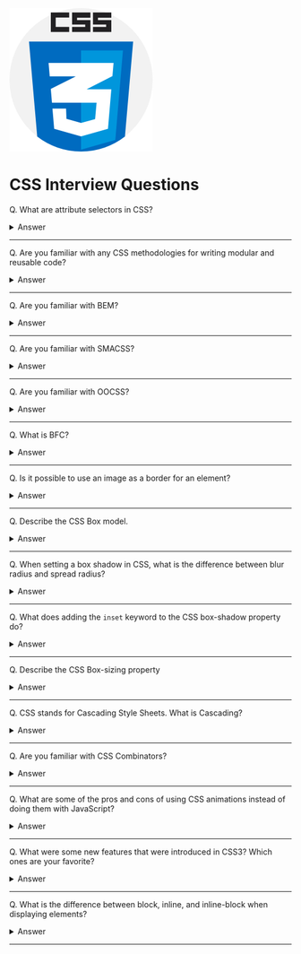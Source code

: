 ![CSS logo](images/logo-css.png)

# CSS Interview Questions

Q. What are attribute selectors in CSS?

<details><summary>Answer</summary>

Attribute selectors can be used to style HTML elements that have specific attributes.

```css
a[target="_blank"] {
  /* style rules here */
}

input[type="text"] {
  /* style rules here */
}

[class^="top"] {
  /* style rules here */
}
```
</details>

---

Q. Are you familiar with any CSS methodologies for writing modular and reusable code?

<details><summary>Answer</summary>

The three most popular CSS methodologies are BEM, SMACSS, and OOCSS. See below for summary of each.

</details>

---

Q. Are you familiar with BEM?

<details><summary>Answer</summary>

The Block, Element, Modifier methodology (BEM) is a popular naming convention for classes in HTML and CSS. Its goal is to help developers better understand the relationship between the HTML and CSS in a given project. E.g.

```html
<a class="btn btn--big btn--shadow" href="https://www.google.com/">
  <span class="btn__price">$8.99</span>
  <span class="btn__text">Subscribe</span>
</a>
```

```css
/* Block component */
.btn {}

/* Element that depends upon the block */ 
.btn__price {}
.btn__text {}

/* Modifier that changes the style of the block */
.btn--big {}
.btn--shadow {}
```

</details>

---

Q. Are you familiar with SMACSS?

<details><summary>Answer</summary>

Scalable and Modular Architecture for CSS (SMACSS) is a style guide that focuses on separating CSS rules into five categories of Base, Layout, Module, State, and Theme. SMACSS is less opinionated about naming conventions than BEM.

</details>

---

Q. Are you familiar with OOCSS?

<details><summary>Answer</summary>

‎Object Oriented CSS (OOCSS) is based on two major principles: Separation of structure (height, width, margins, etc.) and skin (colors, fonts, etc.), and Separation of container and content (elements such as images, paragraphs and div tags that are nestled within other elements, which serve as containers).

</details>

---

Q. What is BFC?

<details><summary>Answer</summary>

A new Block Formatting Context (BFC) is created whenever we use floats, absolutely positioned elements, inline-blocks, table-cells, elements with 'overflow' other than 'visible', etc. Once an element creates a BFC, everything is contained inside it. BFC is used to prevent margins collapsing, text wrapping, or to contain floats.

</details>

---

Q. Is it possible to use an image as a border for an element?

<details><summary>Answer</summary>

Yes, we can use the `border-image` CSS property to achieve that. The `border-image` property is a shorthand for five other CSS properties related to border images.

```css
border-image: url(border.png) 30 round;
```

</details>

---

Q. Describe the CSS Box model.

<details><summary>Answer</summary>

All HTML elements can be considered as boxes. The CSS box model is essentially a box that wraps around every HTML element and consists of margins, borders, padding, and the actual content.

![image](images/002.png)

</details>

---

Q. When setting a box shadow in CSS, what is the difference between blur radius and spread radius?

<details><summary>Answer</summary>

```css
box-shadow: (offset-x | offset-y | blur-radius(optional) | spread-radius(optional) | color(optional));
```

`blur radius`: if set to 0 the shadow will be sharp, the higher the number, the more blurred it will be, and the further out the shadow will extend.

`spread radius`: positive values increase the size of the shadow, negative values decrease the size. Default is 0 (the shadow is same size as blur).

</details>

---

Q. What does adding the `inset` keyword to the CSS box-shadow property do?

<details><summary>Answer</summary>

The `inset` keyword changes the shadow from an outer shadow (outset) to an inner shadow.

![image](images/003.png)

</details>

---

Q. Describe the CSS Box-sizing property

<details><summary>Answer</summary>

The CSS box-sizing property defines whether the width and height of an element should include padding and borders.

**content-box**  
This is the initial and default value as specified by the CSS standard. The width and height properties include the content, but does not include the padding, border, or margin. For example, `.box {width: 350px; border: 10px solid black;}` renders a box that is `370px` wide.

**border-box**  
The width and height properties include the content, padding, and border, but do not include the margin. Note that padding and border will be inside of the box. For example, `.box {width: 350px; border: 10px solid black;}` renders a box that is `350px` wide.

</details>

---

Q. CSS stands for Cascading Style Sheets. What is Cascading?

<details><summary>Answer</summary>

Cascading is the process of combining several style sheets and resolving conflicts between them.

The rule used is chosen by cascading down from the more general rules to the specific rule required.

Concepts such as **inheritance** and **specificity** are used to decide which styles get applied.  

For instance,  
- a more specific rule will override a less specific rule.
- a rule defined in an external stylesheet is overruled by a style defined in the `<head>` of the document, which, in turn, is overruled by an inline style within the element itself.

</details>

---

Q. Are you familiar with CSS Combinators?

<details><summary>Answer</summary>

A CSS combinator explains the relationship between the selectors.

There are four different combinators in CSS:
- The **descendant** selector (`space`) matches all elements that are descendants of a specified element.
- The **child** selector (`>`) matches only those elements matched by the second selector that are the direct children of elements matched by the first.
- The **adjacent sibling** selector (`+`) is used to select something if it is right next to another element at the same level of the hierarchy.
- The **general sibling** selector (`~`) selects siblings of an element even if they are not directly adjacent.

```css
div p {
  background-color: yellow;
}

div > p {
  background-color: yellow;
}

div + p {
  background-color: yellow;
}

div ~ p {
  background-color: yellow;
}
```

</details>

---

Q. What are some of the pros and cons of using CSS animations instead of doing them with JavaScript?

<details><summary>Answer</summary>

CSS animations are preferred when we want to create small, self-contained states for UI elements. JavaScript is usually more appropriate when we want to have a greater control over the animations.

While CSS animations tend to be faster than animation performance of jQuery, newer libraries such as GSAP tend to narrow that gap substantially.

CSS keyframe animations are great for sequencing transitions however they only allow for percentages and not time.

</details>

---

Q. What were some new features that were introduced in CSS3? Which ones are your favorite?

<details><summary>Answer</summary>

- Border radius and border images
- Drop shadows, text shadows, linear and radial gradients
- Animations, Transitions, and 3D Transformations
- Flexbox and Grids
- Web fonts
- Media Queries
- New pseudo-classes (e.g. `:nth-child(n)`, `:nth-of-type(n)`, `:last-child`)

Pick your favorite(s) and be able to explain why.

</details>

---

Q. What is the difference between block, inline, and inline-block when displaying elements?

<details><summary>Answer</summary>

**Inline**: An inline element does not start on a new line and only takes up as much width as necessary. Some examples of inline elements are `<span>` , `<strong>`, and `<img>`. You can add space to the left and right of an inline element, but you cannot add height to the top or bottom padding or margin of an inline element. Inline elements can appear within block elements.

**Inline-Block**: Compared to `display: inline`, the major difference is that `display: inline-block` allows to set a width and height on the element. Also, the top and bottom margins/paddings are respected. Compared to `display: block`, the major difference is that `display: inline-block` does not add a line-break after the element, so the element can sit next to other elements. One common use for `display: inline-block` is to display list items horizontally instead of vertically.

**Block**: Unlike inline or inline-block elements, a block-level element always starts on a new line and takes up the full width available.

</details>

---
